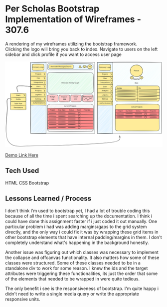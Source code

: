 # Per Scholas Bootstrap Implementation of Wireframes - 307.6

A rendering of my wireframes utilizing the bootstrap framework.  
Clicking the logo will bring you back to index. Navigate to users on the left sidebar and click profile if you want to access user page 


![](https://raw.githubusercontent.com/jordles/Per-Scholas-Website-Bootstrap-307.6/main/wireframe-admin-user.svg)

[Demo Link Here](https://jordles.github.io/Per-Scholas-Website-Bootstrap-307.6/)

## Tech Used
HTML CSS Bootstrap

## Lessons Learned / Process

I don't think I'm used to bootstrap yet, I had a lot of trouble coding this because of all the time i spent searching up the documentation. I think i could have done this assignment faster if i just coded it out manually. One particular problem i had was adding margins/gaps to the grid system directly, and the only way i could fix it was by wrapping these grid items in other bootstrap elements that have internal padding/margins in them. I don't completely understand what's happening in the background honestly. 

Another issue was figuring out which classes was necessary to implement the collapse and offcanvas functionality. It also matters how some of these classes were structured. Some of these classes needed to be in a standalone div to work for some reason. I knew the ids and the target attributes were triggering these functionalities, its just the order that some of the elements that needed to be wrapped in were quite tedious. 

The only benefit i see is the responsiveness of bootstrap. I'm quite happy i didn't need to write a single media query or write the appropriate responsive units. 

